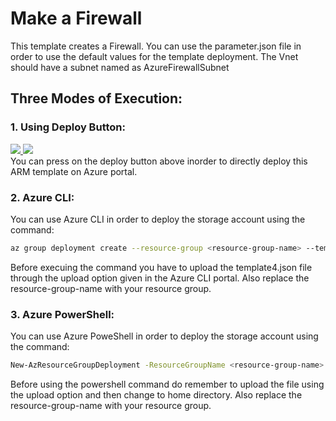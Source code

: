 # Make a Firewall 


This template creates a Firewall. You can use the parameter.json file in order to use the default values for the template deployment. The Vnet should have a subnet named as AzureFirewallSubnet

## Three Modes of Execution:<br/>
### 1. Using Deploy Button:
 <a href="https://portal.azure.com/#create/Microsoft.Template/uri/https%3A%2F%2Fraw.githubusercontent.com%2FSouradeep2304%2FAzure-Templates%2Fmaster%2FFirewall%20Template%2Ftemplate4.json" target="_blank">
    <img src="http://azuredeploy.net/deploybutton.png"/>
</a>
<a href="http://armviz.io/#/?load=https%3A%2F%2Fraw.githubusercontent.com%2FSouradeep2304%2FAzure-Templates%2Fmaster%2FFirewall%20Template%2Ftemplate4.json" target="_blank">
    <img src="http://armviz.io/visualizebutton.png"/>
</a><br/>
You can press on the deploy button above inorder to directly deploy this ARM template on Azure portal.<br/>

### 2. Azure CLI:
You can use Azure CLI in order to deploy the storage account using the command:
```bash
az group deployment create --resource-group <resource-group-name> --template-file template4.json
```
Before execuing the command you have to upload the template4.json file through the upload option given in the Azure CLI portal. Also replace the resource-group-name with your resource group.<br/>
### 3. Azure PowerShell:
 You can use Azure PoweShell in order to deploy the storage account using the command:
```bash
New-AzResourceGroupDeployment -ResourceGroupName <resource-group-name> -TemplateFile template4.json
``` 
Before using the powershell command do remember to upload the file using the upload option and then change to home directory. Also replace the resource-group-name with your resource group.